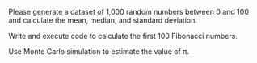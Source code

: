 Please generate a dataset of 1,000 random numbers between 0 and 100 and calculate the mean, median, and standard deviation.

Write and execute code to calculate the first 100 Fibonacci numbers.

Use Monte Carlo simulation to estimate the value of π.